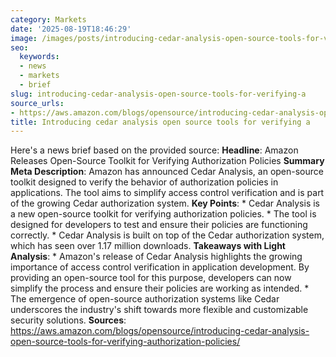```yaml
---
category: Markets
date: '2025-08-19T18:46:29'
image: /images/posts/introducing-cedar-analysis-open-source-tools-for-verifying-a.png
seo:
  keywords:
  - news
  - markets
  - brief
slug: introducing-cedar-analysis-open-source-tools-for-verifying-a
source_urls:
- https://aws.amazon.com/blogs/opensource/introducing-cedar-analysis-open-source-tools-for-verifying-authorization-policies/
title: Introducing cedar analysis open source tools for verifying a
---
```


Here's a news brief based on the provided source:  **Headline**: Amazon Releases Open-Source Toolkit for Verifying Authorization Policies  **Summary Meta Description**: Amazon has announced Cedar Analysis, an open-source toolkit designed to verify the behavior of authorization policies in applications. The tool aims to simplify access control verification and is part of the growing Cedar authorization system.  **Key Points**:  * Cedar Analysis is a new open-source toolkit for verifying authorization policies. * The tool is designed for developers to test and ensure their policies are functioning correctly. * Cedar Analysis is built on top of the Cedar authorization system, which has seen over 1.17 million downloads.  **Takeaways with Light Analysis**:   * Amazon's release of Cedar Analysis highlights the growing importance of access control verification in application development. By providing an open-source tool for this purpose, developers can now simplify the process and ensure their policies are working as intended. * The emergence of open-source authorization systems like Cedar underscores the industry's shift towards more flexible and customizable security solutions.  **Sources**: https://aws.amazon.com/blogs/opensource/introducing-cedar-analysis-open-source-tools-for-verifying-authorization-policies/